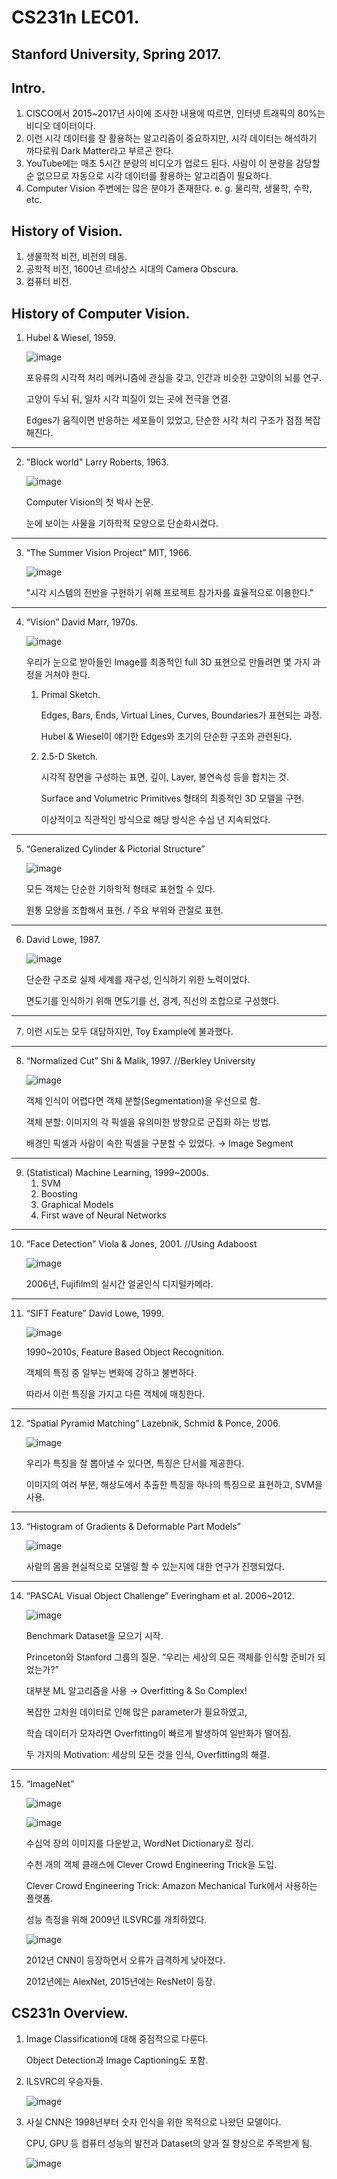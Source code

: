 # CS231n LEC01.
## Stanford University, Spring 2017.
## Intro.
  1. CISCO에서 2015~2017년 사이에 조사한 내용에 따르면, 인터넷 트래픽의 80%는 비디오 데이터이다.
  2. 이런 시각 데이터를 잘 활용하는 알고리즘이 중요하지만, 시각 데이터는 해석하기 까다로워 Dark Matter라고 부르곤 한다.
  3. YouTube에는 매초 5시간 분량의 비디오가 업로드 된다. 사람이 이 분량을 감당할 순 없으므로 자동으로 시각 데이터를 활용하는 알고리즘이 필요하다.
  4. Computer Vision 주변에는 많은 분야가 존재한다. e. g. 물리학, 생물학, 수학, etc.

## History of Vision.
  1. 생물학적 비전, 비전의 태동.
  2. 공학적 비전, 1600년 르네상스 시대의 Camera Obscura.
  3. 컴퓨터 비전.

## History of Computer Vision.
  1. Hubel & Wiesel, 1959.
  
     ![image](https://user-images.githubusercontent.com/66259854/95469859-0e658280-09bb-11eb-8175-69eb7ff4e0c4.png)
     
     포유류의 시각적 처리 메커니즘에 관심을 갖고, 인간과 비슷한 고양이의 뇌를 연구.
     
     고양이 두뇌 뒤, 일차 시각 피질이 있는 곳에 전극을 연결.
     
     Edges가 움직이면 반응하는 세포들이 있었고, 단순한 시각 처리 구조가 점점 복잡해진다.

* * *

  2. "Block world" Larry Roberts, 1963.
  
     ![image](https://user-images.githubusercontent.com/66259854/95469862-10c7dc80-09bb-11eb-9c59-412991ead64d.png)
     
     Computer Vision의 첫 박사 논문.
     
     눈에 보이는 사물을 기하학적 모양으로 단순화시켰다.

* * *

  3. “The Summer Vision Project” MIT, 1966.
  
     ![image](https://user-images.githubusercontent.com/66259854/95469869-132a3680-09bb-11eb-8e21-df259699c237.png)
     
     "시각 시스템의 전반을 구현하기 위해 프로젝트 참가자를 효율적으로 이용한다."

* * *

  4. “Vision” David Marr, 1970s.
     
     ![image](https://user-images.githubusercontent.com/66259854/95469881-145b6380-09bb-11eb-8d47-0d6429529268.png)

     우리가 눈으로 받아들인 Image를 최종적인 full 3D 표현으로 만들려면 몇 가지 과정을 거쳐야 한다.

     1)	Primal Sketch.
     
        Edges, Bars, Ends, Virtual Lines, Curves, Boundaries가 표현되는 과정.
        
        Hubel & Wiesel이 얘기한 Edges와 초기의 단순한 구조와 관련된다.
        
     2) 2.5-D Sketch.
     
        시각적 장면을 구성하는 표면, 깊이, Layer, 불연속성 등을 합치는 것.
        
        Surface and Volumetric Primitives 형태의 최종적인 3D 모델을 구현.
        
        이상적이고 직관적인 방식으로 해당 방식은 수십 년 지속되었다.

* * *

  5. “Generalized Cylinder & Pictorial Structure”

     ![image](https://user-images.githubusercontent.com/66259854/95469886-16bdbd80-09bb-11eb-90cb-db234f886669.png)
     
     모든 객체는 단순한 기하학적 형태로 표현할 수 있다.
     
     원통 모양을 조합해서 표현. / 주요 부위와 관절로 표현.
 
 * * *
 
  6. David Lowe, 1987.
 
     ![image](https://user-images.githubusercontent.com/66259854/95469895-19b8ae00-09bb-11eb-80d1-60b1a5c24390.png)
     
     단순한 구조로 실제 세계를 재구성, 인식하기 위한 노력이었다.
     
     면도기를 인식하기 위해 면도기를 선, 경계, 직선의 조합으로 구성했다.

* * *

  7. 이런 시도는 모두 대담하지만, Toy Example에 불과했다.

* * *

  8. “Normalized Cut” Shi & Malik, 1997. //Berkley University
  
     ![image](https://user-images.githubusercontent.com/66259854/95469899-1c1b0800-09bb-11eb-980c-71df5dec6eaa.png)

     객체 인식이 어렵다면 객체 분할(Segmentation)을 우선으로 함.
     
     객체 분할: 이미지의 각 픽셀을 유의미한 방향으로 군집화 하는 방법.
     
     배경인 픽셀과 사람이 속한 픽셀을 구분할 수 있었다. → Image Segment

* * *

  9. (Statistical) Machine Learning, 1999~2000s.
     1) SVM
     2)	Boosting
     3)	Graphical Models
     4)	First wave of Neural Networks

* * *

  10. “Face Detection” Viola & Jones, 2001. //Using Adaboost

      ![image](https://user-images.githubusercontent.com/66259854/95469916-1f15f880-09bb-11eb-9b62-4c42019c8573.png)

      2006년, Fujifilm의 실시간 얼굴인식 디지털카메라.
 
 * * *
 
  11. “SIFT Feature” David Lowe, 1999.
 
      ![image](https://user-images.githubusercontent.com/66259854/95469923-21785280-09bb-11eb-8d6d-cf549cf9fadc.png)

      1990~2010s, Feature Based Object Recognition.
      
      객체의 특징 중 일부는 변화에 강하고 불변하다.
      
      따라서 이런 특징을 가지고 다른 객체에 매칭한다.

* * *

  12. “Spatial Pyramid Matching” Lazebnik, Schmid & Ponce, 2006.
 
      ![image](https://user-images.githubusercontent.com/66259854/95469931-23daac80-09bb-11eb-95e1-2e2d214062b2.png)
      
      우리가 특징을 잘 뽑아낼 수 있다면, 특징은 단서를 제공한다.
      
      이미지의 여러 부분, 해상도에서 추출한 특징을 하나의 특징으로 표현하고, SVM을 사용.

* * *

  13. “Histogram of Gradients & Deformable Part Models”
 
      ![image](https://user-images.githubusercontent.com/66259854/95469940-263d0680-09bb-11eb-8152-a7461f5aaf9e.png)
      
      사람의 몸을 현실적으로 모델링 할 수 있는지에 대한 연구가 진행되었다.

* * *

  14. “PASCAL Visual Object Challenge” Everingham et al. 2006~2012.
      
      ![image](https://user-images.githubusercontent.com/66259854/95469945-289f6080-09bb-11eb-8d54-a1c9c631c516.png)

      Benchmark Dataset을 모으기 시작.
      
      Princeton와 Stanford 그룹의 질문. “우리는 세상의 모든 객체를 인식할 준비가 되었는가?”
      
      대부분 ML 알고리즘을 사용 → Overfitting & So Complex!
      
      복잡한 고차원 데이터로 인해 많은 parameter가 필요하였고,
      
      학습 데이터가 모자라면 Overfitting이 빠르게 발생하여 일반화가 떨어짐.
      
      두 가지의 Motivation: 세상의 모든 것을 인식, Overfitting의 해결.

* * *

  15. “ImageNet”
      
      ![image](https://user-images.githubusercontent.com/66259854/95469956-2b01ba80-09bb-11eb-9a3c-15a93ba35936.png)
      
      ![image](https://user-images.githubusercontent.com/66259854/95469964-2d641480-09bb-11eb-8411-4c16a928831a.png)

      수십억 장의 이미지를 다운받고, WordNet Dictionary로 정리.
      
      수천 개의 객체 클래스에 Clever Crowd Engineering Trick을 도입.
      
      Clever Crowd Engineering Trick: Amazon Mechanical Turk에서 사용하는 플랫폼.
      
      성능 측정을 위해 2009년 ILSVRC를 개최하였다.

      ![image](https://user-images.githubusercontent.com/66259854/95469994-39e86d00-09bb-11eb-9660-bb8b8e97abc9.png)

      2012년 CNN이 등장하면서 오류가 급격하게 낮아졌다.
      
      2012년에는 AlexNet, 2015년에는 ResNet이 등장.
 
## CS231n Overview.
  1. Image Classification에 대해 중점적으로 다룬다.
     
     Object Detection과 Image Captioning도 포함.

  2. ILSVRC의 우승자들.
     
     ![image](https://user-images.githubusercontent.com/66259854/95470015-3e148a80-09bb-11eb-9428-1b1badaebacc.png)

  3. 사실 CNN은 1998년부터 숫자 인식을 위한 목적으로 나왔던 모델이다.
     
     CPU, GPU 등 컴퓨터 성능의 발전과 Dataset의 양과 질 향상으로 주목받게 됨.
     
     ![image](https://user-images.githubusercontent.com/66259854/95470021-3fde4e00-09bb-11eb-9a25-f48ed5282814.png)
